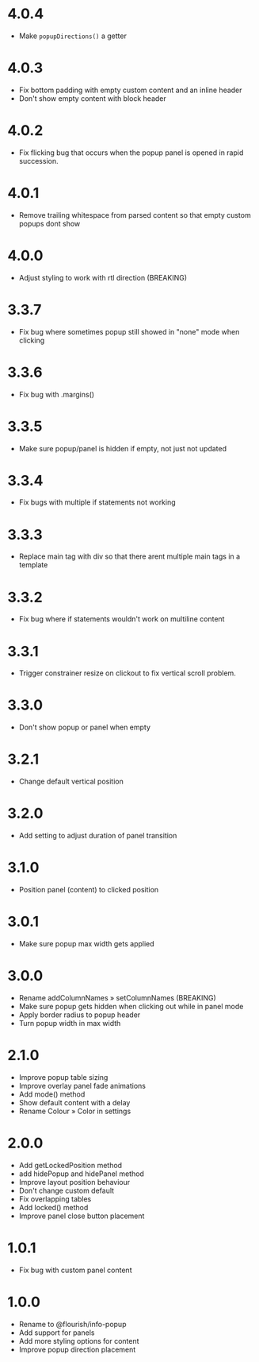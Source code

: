 # 4.0.4
* Make `popupDirections()` a getter

# 4.0.3
* Fix bottom padding with empty custom content and an inline header
* Don't show empty content with block header

# 4.0.2
* Fix flicking bug that occurs when the popup panel is opened in rapid succession.

# 4.0.1
* Remove trailing whitespace from parsed content so that empty custom popups dont show

# 4.0.0
* Adjust styling to work with rtl direction (BREAKING)

# 3.3.7
* Fix bug where sometimes popup still showed in "none" mode when clicking

# 3.3.6
* Fix bug with .margins()

# 3.3.5
* Make sure popup/panel is hidden if empty, not just not updated

# 3.3.4
* Fix bugs with multiple if statements not working

# 3.3.3
* Replace main tag with div so that there arent multiple main tags in a template

# 3.3.2
* Fix bug where if statements wouldn't work on multiline content

# 3.3.1
* Trigger constrainer resize on clickout to fix vertical scroll problem.

# 3.3.0
* Don't show popup or panel when empty

# 3.2.1
* Change default vertical position

# 3.2.0
* Add setting to adjust duration of panel transition

# 3.1.0
* Position panel (content) to clicked position

# 3.0.1
* Make sure popup max width gets applied

# 3.0.0
* Rename addColumnNames » setColumnNames (BREAKING)
* Make sure popup gets hidden when clicking out while in panel mode
* Apply border radius to popup header
* Turn popup width in max width

# 2.1.0
* Improve popup table sizing
* Improve overlay panel fade animations
* Add mode() method
* Show default content with a delay
* Rename Colour » Color in settings

# 2.0.0
* Add getLockedPosition method
* add hidePopup and hidePanel method
* Improve layout position behaviour
* Don't change custom default
* Fix overlapping tables
* Add locked() method
* Improve panel close button placement

# 1.0.1
* Fix bug with custom panel content

# 1.0.0
* Rename to @flourish/info-popup
* Add support for panels
* Add more styling options for content
* Improve popup direction placement
